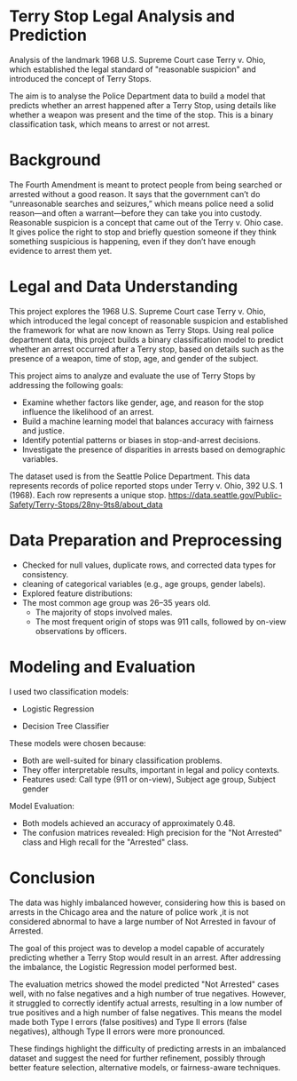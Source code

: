 # Terry Stop Legal Analysis and Prediction
Analysis of the landmark 1968 U.S. Supreme Court case Terry v. Ohio, which established the legal standard of "reasonable suspicion" and introduced the concept of Terry Stops.

The aim is to analyse the Police Department data to build a model that predicts whether an arrest happened after a Terry Stop, using details like whether a weapon was present and the time of the stop. This is a binary classification task, which means to arrest or not arrest.

# Background
The Fourth Amendment is meant to protect people from being searched or arrested without a good reason. It says that the government can’t do “unreasonable searches and seizures,” which means police need a solid reason—and often a warrant—before they can take you into custody. Reasonable suspicion is a concept that came out of the Terry v. Ohio case. It gives police the right to stop and briefly question someone if they think something suspicious is happening, even if they don’t have enough evidence to arrest them yet.

# Legal and Data Understanding
This project explores the 1968 U.S. Supreme Court case Terry v. Ohio, which introduced the legal concept of reasonable suspicion and established the framework for what are now known as Terry Stops. Using real police department data, this project builds a binary classification model to predict whether an arrest occurred after a Terry stop, based on details such as the presence of a weapon, time of stop, age, and gender of the subject.

This project aims to analyze and evaluate the use of Terry Stops by addressing the following goals:

- Examine whether factors like gender, age, and reason for the stop influence the likelihood of an arrest.
- Build a machine learning model that balances accuracy with fairness and justice.
- Identify potential patterns or biases in stop-and-arrest decisions.
- Investigate the presence of disparities in arrests based on demographic variables.

The dataset used is from the Seattle Police Department. This data represents records of police reported stops under Terry v. Ohio, 392 U.S. 1 (1968). Each row represents a unique stop.
https://data.seattle.gov/Public-Safety/Terry-Stops/28ny-9ts8/about_data

# Data Preparation and Preprocessing

- Checked for null values, duplicate rows, and corrected data types for consistency.
- cleaning of categorical variables (e.g., age groups, gender labels).
- Explored feature distributions:
- The most common age group was 26–35 years old.
  - The majority of stops involved males.
  - The most frequent origin of stops was 911 calls, followed by on-view observations by officers.

# Modeling and Evaluation
I used two classification models:

- Logistic Regression

- Decision Tree Classifier

These models were chosen because:
- Both are well-suited for binary classification problems.
- They offer interpretable results, important in legal and policy contexts.
- Features used: Call type (911 or on-view), Subject age group, Subject gender

Model Evaluation:
- Both models achieved an accuracy of approximately 0.48.
- The confusion matrices revealed: High precision for the "Not Arrested" class and High recall for the "Arrested" class.

# Conclusion

The data was highly imbalanced however, considering how this is based on arrests in the Chicago area and the nature of police work ,it is not considered abnormal to have a large number of Not Arrested in favour of Arrested.

The goal of this project was to develop a model capable of accurately predicting whether a Terry Stop would result in an arrest. After addressing the imbalance, the Logistic Regression model performed best.

The evaluation metrics showed the model predicted "Not Arrested" cases well, with no false negatives and a high number of true negatives. However, it struggled to correctly identify actual arrests, resulting in a low number of true positives and a high number of false negatives. This means the model made both Type I errors (false positives) and Type II errors (false negatives), although Type II errors were more pronounced.

These findings highlight the difficulty of predicting arrests in an imbalanced dataset and suggest the need for further refinement, possibly through better feature selection, alternative models, or fairness-aware techniques.